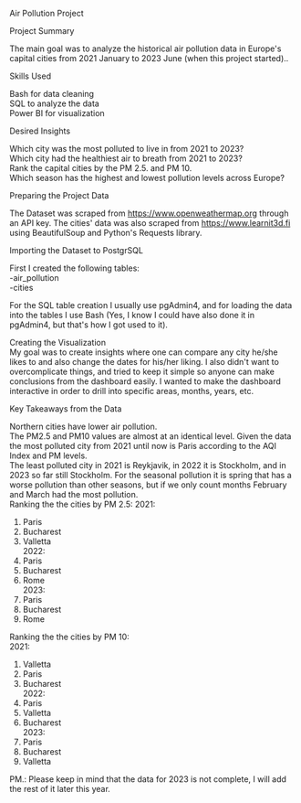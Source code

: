 Air Pollution Project

Project Summary

The main goal was to analyze the historical air pollution data in Europe's capital cities from 2021 January to 2023 June (when this project started)..

Skills Used

Bash for data cleaning    
SQL to analyze the data    
Power BI for visualization    

Desired Insights

Which city was the most polluted to live in from 2021 to 2023?    
Which city had the healthiest air to breath from 2021 to 2023?    
Rank the capital cities by the PM 2.5. and PM 10.    
Which season has the highest and lowest pollution levels across Europe?    

Preparing the Project Data

The Dataset was scraped from https://www.openweathermap.org through an API key.
The cities' data was also scraped from https://www.learnit3d.fi using BeautifulSoup and Python's Requests library.

Importing the Dataset to PostgrSQL

First I created the following tables:    
-air_pollution    
-cities    

For the SQL table creation I usually use pgAdmin4, and for loading the data into the tables I use Bash (Yes, I know I could have also done it in pgAdmin4, but that's how I got used to it).


Creating the Visualization    
My goal was to create insights where one can compare any city he/she likes to and also change the dates for his/her liking.
I also didn't want to overcomplicate things, and tried to keep it simple so anyone can make conclusions from the dashboard easily.
I wanted to make the dashboard interactive in order to drill into specific areas, months, years, etc.


Key Takeaways from the Data

Northern cities have lower air pollution.            
The PM2.5 and PM10 values are almost at an identical level.
Given the data the most polluted city from 2021 until now is Paris according to the AQI Index and PM levels.                    
The least polluted city in 2021 is Reykjavik, in 2022 it is Stockholm, and in 2023 so far still Stockholm.
For the seasonal pollution it is spring that has a worse pollution than other seasons, but if we only count months February and March had the most pollution.    
Ranking the the cities by PM 2.5:
2021:    
1. Paris    
2. Bucharest    
3. Valletta    
2022:    
1. Paris    
2. Bucharest    
3. Rome    
2023:    
1. Paris    
2. Bucharest    
3. Rome    

Ranking the the cities by PM 10:    
2021:    
1. Valletta    
2. Paris    
3. Bucharest    
2022:    
1. Paris    
2. Valletta    
3. Bucharest    
2023:    
1. Paris    
2. Bucharest    
3. Valletta    

PM.: Please keep in mind that the data for 2023 is not complete, I will add the rest of it later this year.
